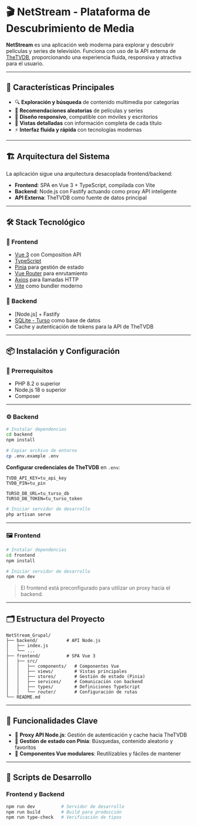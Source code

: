 
# 🎬 NetStream - Plataforma de Descubrimiento de Media

**NetStream** es una aplicación web moderna para explorar y descubrir películas y series de televisión. Funciona con uso de la API externa de [TheTVDB](https://github.com/thetvdb/v4-api), proporcionando una experiencia fluida, responsiva y atractiva para el usuario.

---

## 🚀 Características Principales

- 🔍 **Exploración y búsqueda** de contenido multimedia por categorías
- 🎲 **Recomendaciones aleatorias** de películas y series
- 📱 **Diseño responsivo**, compatible con móviles y escritorios
- 📄 **Vistas detalladas** con información completa de cada título
- ⚡ **Interfaz fluida y rápida** con tecnologías modernas

---

## 🏗️ Arquitectura del Sistema

La aplicación sigue una arquitectura desacoplada frontend/backend:

- **Frontend**: SPA en Vue 3 + TypeScript, compilada con Vite
- **Backend**: Node.js con Fastify actuando como proxy API inteligente
- **API Externa**: TheTVDB como fuente de datos principal

---

## 🛠️ Stack Tecnológico

### 🔧 Frontend
- [Vue 3](https://vuejs.org/) con Composition API
- [TypeScript](https://www.typescriptlang.org/)
- [Pinia](https://pinia.vuejs.org/) para gestión de estado
- [Vue Router](https://router.vuejs.org/) para enrutamiento
- [Axios](https://axios-http.com/) para llamadas HTTP
- [Vite](https://vitejs.dev/) como bundler moderno

### 🧰 Backend
- [Node.js] + Fastify
- [SQLite - Turso](https://turso.tech/) como base de datos
- Cache y autenticación de tokens para la API de TheTVDB

---

## 📦 Instalación y Configuración

### 🔁 Prerrequisitos
- PHP 8.2 o superior
- Node.js 18 o superior
- Composer

---

### ⚙️ Backend

```bash
# Instalar dependencias
cd backend
npm install

# Copiar archivo de entorno
cp .env.example .env

```

**Configurar credenciales de TheTVDB** en `.env`:

```env frontend
TVDB_API_KEY=tu_api_key
TVDB_PIN=tu_pin
```

```env backend
TURSO_DB_URL=tu_turso_db
TURSO_DB_TOKEN=tu_turso_token
```

```bash
# Iniciar servidor de desarrollo
php artisan serve
```

---

### 🖼️ Frontend

```bash
# Instalar dependencias
cd frontend
npm install

# Iniciar servidor de desarrollo
npm run dev
```

> El frontend está preconfigurado para utilizar un proxy hacia el backend.

---

## 🗂️ Estructura del Proyecto

```
NetStream_Grupal/
├── backend/           # API Node.js
│   ├── index.js
│   └── ...
├── frontend/          # SPA Vue 3
│   ├── src/
│   │   ├── components/   # Componentes Vue
│   │   ├── views/        # Vistas principales
│   │   ├── stores/       # Gestión de estado (Pinia)
│   │   ├── services/     # Comunicación con backend
│   │   ├── types/        # Definiciones TypeScript
│   │   └── router/       # Configuración de rutas
└── README.md
```

---

## 🎯 Funcionalidades Clave

- 🔁 **Proxy API Node.js**: Gestión de autenticación y cache hacia TheTVDB
- 🧠 **Gestión de estado con Pinia**: Búsquedas, contenido aleatorio y favoritos
- 🧩 **Componentes Vue modulares**: Reutilizables y fáciles de mantener

---

## 🚀 Scripts de Desarrollo

### Frontend y Backend

```bash
npm run dev          # Servidor de desarrollo
npm run build        # Build para producción
npm run type-check   # Verificación de tipos
```
